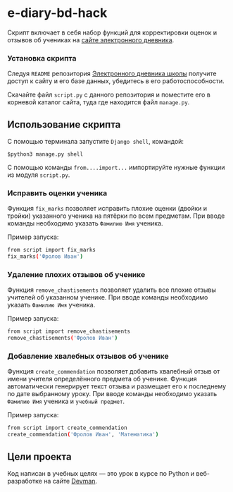 # e-diary-bd-hack

Скрипт включает в себя набор функций для корректировки оценок и отзывов об учениках на [сайте электронного дневника](https://github.com/devmanorg/e-diary).

### Установка скрипта

Следуя `README` репозитория [Электронного дневника школы](https://github.com/devmanorg/e-diary) получите доступ к сайту и его базе данных, убедитесь в его работоспособности.

Скачайте файл `script.py` с данного репозитория и поместите его в корневой каталог сайта, туда где находится файл `manage.py`.

## Использование скрипта

C помощью терминала запустите `Django shell`, командой:
```
$python3 manage.py shell
```
С помощью команды `from....import...` импортируйте нужные функции из модуля `script.py`.

### Исправить оценки ученика
Функция `fix_marks` позволяет исправить плохие оценки  (двойки и тройки) указанного ученика на пятёрки по всем предметам.
При вводе команды необходимо указать `Фамилию Имя` ученика.

Пример запуска:

```bash
from script import fix_marks
fix_marks('Фролов Иван')
```

### Удаление плохих отзывов об ученике
Функция `remove_chastisements` позволяет удалить все плохие отзывы учителей об указанном ученике.
При вводе команды необходимо указать `Фамилию Имя` ученика.

Пример запуска:

```bash
from script import remove_chastisements
remove_chastisements('Фролов Иван')
```

### Добавление хвалебных отзывов об ученике
Функция `create_commendation` позволяет добавить хвалебный отзыв от имени учителя определённого предмета об ученике. Функция автоматически генерирует текст отзыва и размещает его к последнему по дате выбранному уроку.
При вводе команды необходимо указать `Фамилию Имя` ученика и `учебный предмет`.

Пример запуска:

```bash
from script import create_commendation
create_commendation('Фролов Иван', 'Математика')
```

## Цели проекта

Код написан в учебных целях — это урок в курсе по Python и веб-разработке на сайте [Devman](https://dvmn.org).


